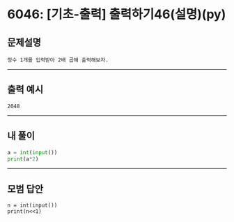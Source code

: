 # 6046: [기초-출력] 출력하기46(설명)(py)
## 문제설명
```
정수 1개를 입력받아 2배 곱해 출력해보자.
```
***
## 출력 예시
~~~
2048
~~~
***
## 내 풀이
```python
a = int(input())
print(a*2)

````
***
## 모범 답안
~~~pyhton
n = int(input())
print(n<<1)

~~~
